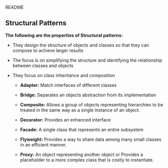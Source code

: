 README

## Structural Patterns

**The following are the properties of Structural patterns:**
+ They design the structure of objects and classes so that they can compose to achieve larger results
+ The focus is on simplifying the structure and identifying the relationship between classes and objects
+ They focus on class inheritance and composition

  + **Adapter:** Match interfaces of different classes

  + **Bridge:** Separates an objects abstraction from its implementation

  + **Composite:** Allows a group of objects representing hierarchies to be treated in the same way as a single instance of an object.

  + **Decorator:** Provides an enhanced interface

  + **Facade:** A single class that represents an entire subsystem

  + **Flyweight:** Provides a way to share data among many small classes in an efficient manner.

  + **Proxy:** An object representing another object or Provides a placeholder to a more complex class that is costly to instantiate.
